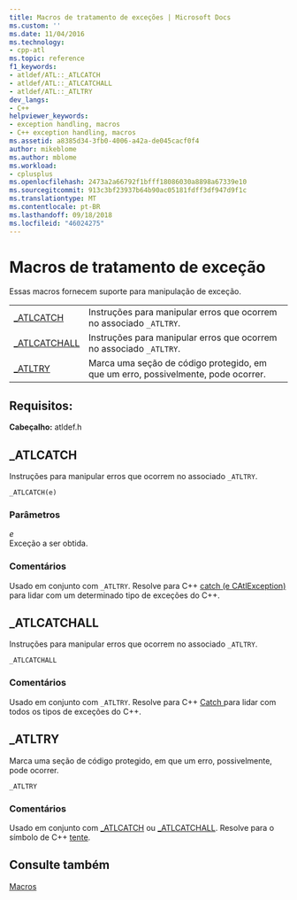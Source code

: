 ```yaml
---
title: Macros de tratamento de exceções | Microsoft Docs
ms.custom: ''
ms.date: 11/04/2016
ms.technology:
- cpp-atl
ms.topic: reference
f1_keywords:
- atldef/ATL::_ATLCATCH
- atldef/ATL::_ATLCATCHALL
- atldef/ATL::_ATLTRY
dev_langs:
- C++
helpviewer_keywords:
- exception handling, macros
- C++ exception handling, macros
ms.assetid: a8385d34-3fb0-4006-a42a-de045cacf0f4
author: mikeblome
ms.author: mblome
ms.workload:
- cplusplus
ms.openlocfilehash: 2473a2a66792f1bfff18086030a8898a67339e10
ms.sourcegitcommit: 913c3bf23937b64b90ac05181fdff3df947d9f1c
ms.translationtype: MT
ms.contentlocale: pt-BR
ms.lasthandoff: 09/18/2018
ms.locfileid: "46024275"
---
```

# <a name="exception-handling-macros"></a>Macros de tratamento de exceção

Essas macros fornecem suporte para manipulação de exceção.

|||
|-|-|
|[_ATLCATCH](#_atlcatch)|Instruções para manipular erros que ocorrem no associado `_ATLTRY`.|
|[_ATLCATCHALL](#_atlcatchall)|Instruções para manipular erros que ocorrem no associado `_ATLTRY`.|
|[_ATLTRY](#_atltry)|Marca uma seção de código protegido, em que um erro, possivelmente, pode ocorrer.|

## <a name="requirements"></a>Requisitos:

**Cabeçalho:** atldef.h

##  <a name="_atlcatch"></a>  _ATLCATCH

Instruções para manipular erros que ocorrem no associado `_ATLTRY`.

```
_ATLCATCH(e)
```

### <a name="parameters"></a>Parâmetros

*e*<br/>
Exceção a ser obtida.

### <a name="remarks"></a>Comentários

Usado em conjunto com `_ATLTRY`. Resolve para C++ [catch (e CAtlException)](../../cpp/try-throw-and-catch-statements-cpp.md) para lidar com um determinado tipo de exceções do C++.

##  <a name="_atlcatchall"></a>  _ATLCATCHALL

Instruções para manipular erros que ocorrem no associado `_ATLTRY`.

```
_ATLCATCHALL
```

### <a name="remarks"></a>Comentários

Usado em conjunto com `_ATLTRY`. Resolve para C++ [Catch ](../../cpp/try-throw-and-catch-statements-cpp.md) para lidar com todos os tipos de exceções do C++.

##  <a name="_atltry"></a>  _ATLTRY

Marca uma seção de código protegido, em que um erro, possivelmente, pode ocorrer.

```
_ATLTRY
```

### <a name="remarks"></a>Comentários

Usado em conjunto com [_ATLCATCH](#_atlcatch) ou [_ATLCATCHALL](#_atlcatchall). Resolve para o símbolo de C++ [tente](../../cpp/try-throw-and-catch-statements-cpp.md).

## <a name="see-also"></a>Consulte também

[Macros](../../atl/reference/atl-macros.md)
